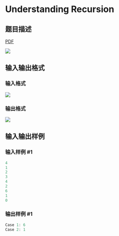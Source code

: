 # Understanding Recursion

## 题目描述

[problemUrl]: https://uva.onlinejudge.org/index.php?option=com_onlinejudge&Itemid=8&category=242&page=show_problem&problem=3223

[PDF](https://uva.onlinejudge.org/external/120/p12071.pdf)

![](https://cdn.luogu.com.cn/upload/vjudge_pic/UVA12071/b53a8bab51b9cca83ff8532d6b83fd5faf4658eb.png)

## 输入输出格式

### 输入格式

![](https://cdn.luogu.com.cn/upload/vjudge_pic/UVA12071/3aa35f1ae460702916287daa8d3123a5aef64aeb.png)

### 输出格式

![](https://cdn.luogu.com.cn/upload/vjudge_pic/UVA12071/c666ccb154ab7d9b290ca1d53534a403cf631293.png)

## 输入输出样例

### 输入样例 #1

```cpp
4
1
2
3
4
2
6
1
0
```


### 输出样例 #1

```cpp
Case 1: 6
Case 2: 1
```


